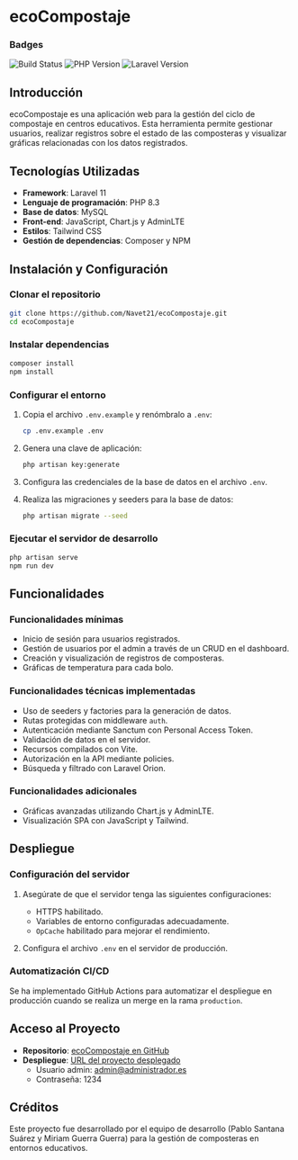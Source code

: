 
# ecoCompostaje
### Badges

![Build Status](https://img.shields.io/badge/build-passing-brightgreen)
![PHP Version](https://img.shields.io/badge/PHP-8.3-blue)
![Laravel Version](https://img.shields.io/badge/Laravel-11-orange)

## Introducción

ecoCompostaje es una aplicación web para la gestión del ciclo de compostaje en centros educativos. Esta herramienta permite gestionar usuarios, realizar registros sobre el estado de las composteras y visualizar gráficas relacionadas con los datos registrados. 

## Tecnologías Utilizadas

- **Framework**: Laravel 11
- **Lenguaje de programación**: PHP 8.3
- **Base de datos**: MySQL
- **Front-end**: JavaScript, Chart.js y AdminLTE
- **Estilos**: Tailwind CSS
- **Gestión de dependencias**: Composer y NPM

## Instalación y Configuración

### Clonar el repositorio

```bash
git clone https://github.com/Navet21/ecoCompostaje.git
cd ecoCompostaje
```

### Instalar dependencias

```bash
composer install
npm install
```

### Configurar el entorno

1. Copia el archivo `.env.example` y renómbralo a `.env`:
   ```bash
   cp .env.example .env
   ```

2. Genera una clave de aplicación:
   ```bash
   php artisan key:generate
   ```

3. Configura las credenciales de la base de datos en el archivo `.env`.

4. Realiza las migraciones y seeders para la base de datos:
   ```bash
   php artisan migrate --seed
   ```

### Ejecutar el servidor de desarrollo

```bash
php artisan serve
npm run dev
```

## Funcionalidades

### Funcionalidades mínimas

- Inicio de sesión para usuarios registrados.
- Gestión de usuarios por el admin a través de un CRUD en el dashboard.
- Creación y visualización de registros de composteras.
- Gráficas de temperatura para cada bolo.

### Funcionalidades técnicas implementadas

- Uso de seeders y factories para la generación de datos.
- Rutas protegidas con middleware `auth`.
- Autenticación mediante Sanctum con Personal Access Token.
- Validación de datos en el servidor.
- Recursos compilados con Vite.
- Autorización en la API mediante policies.
- Búsqueda y filtrado con Laravel Orion.

### Funcionalidades adicionales

- Gráficas avanzadas utilizando Chart.js y AdminLTE.
- Visualización SPA con JavaScript y Tailwind.

## Despliegue

### Configuración del servidor

1. Asegúrate de que el servidor tenga las siguientes configuraciones:
   - HTTPS habilitado.
   - Variables de entorno configuradas adecuadamente.
   - `OpCache` habilitado para mejorar el rendimiento.

2. Configura el archivo `.env` en el servidor de producción.

### Automatización CI/CD

Se ha implementado GitHub Actions para automatizar el despliegue en producción cuando se realiza un merge en la rama `production`.

## Acceso al Proyecto

- **Repositorio**: [ecoCompostaje en GitHub](https://github.com/Navet21/ecoCompostaje)
- **Despliegue**: [URL del proyecto desplegado](pablo.informaticamajada.es)
   - Usuario admin: admin@administrador.es
   - Contraseña: 1234

## Créditos

Este proyecto fue desarrollado por el equipo de desarrollo (Pablo Santana Suárez y Miriam Guerra Guerra) para la gestión de composteras en entornos educativos.


